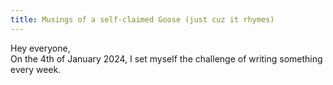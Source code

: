 ```yaml
---
title: Musings of a self-claimed Goose (just cuz it rhymes)
---
```

Hey everyone,  
On the 4th of January 2024, I set myself the challenge of writing something every week.

